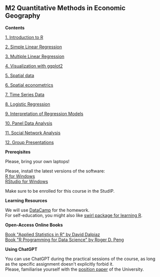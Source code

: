 ## M2 Quantitative Methods in Economic Geography

**Contents**   


[1. Introduction to R](1_intro.md)

[2. Simple Linear Regression](2_linear.md)

[3. Multiple Linear Regression](3_multiple.md)

[4. Visualization with ggplot2](4_visual.md)

[5. Spatial data](5_spatial_data.md)

[6. Spatial econometrics](6_spatial_econometrics.md)

[7. Time Series Data](7_time.md)

[8. Logistic Regression](8_logistic.md)

[9. Interpretation of Regression Models](9_interpret.md)

[10. Panel Data Analysis](10_panel.md)

[11. Social Network Analysis](11_network.md)   

[12. Group Presentations](12_final.md)


**Prereqisites**  

Please, bring your own laptops!   

Please, install the latest versions of the software:   
[R for Windows](https://cran.r-project.org/bin/windows/base/)   
[RStudio for Windows](https://www.rstudio.com/products/rstudio/)    

Make sure to be enrolled for this course in the StudIP.


**Learning Resources**    


We will use [DataCamp](https://www.datacamp.com/courses) for the homework.    
For self-education, you might also like [swirl package for learning R](https://swirlstats.com/).


**Open-Access Online Books**    


[Book "Applied Statistics in R" by David Dalpiaz](https://book.stat420.org)    
[Book "R Programming for Data Science" by Roger D. Peng](https://bookdown.org/rdpeng/rprogdatascience)

**Using ChatGPT**     

You can use ChatGPT during the practical sessions of the course, as long as the specific assignment doesn't explicitly forbid it.  
Please, familiarise yourself with the [position paper](https://www.intern.uni-hannover.de/fileadmin/luh/content/studiengangsplanung_intern/LUH-Positionspapier-KI_EN.pdf) of the University.
